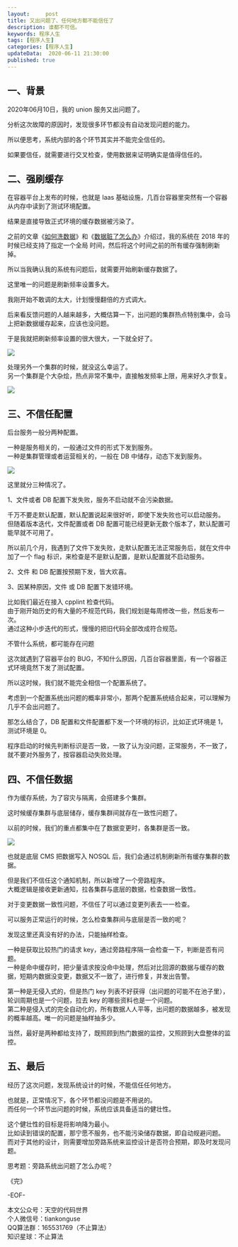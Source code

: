 ```yaml
---   
layout:     post  
title: 又出问题了、任何地方都不能信任了  
description: 谁都不可信。    
keywords: 程序人生  
tags: [程序人生]    
categories: [程序人生]  
updateData:  2020-06-11 21:30:00  
published: true  
---  
```



## 一、背景  


2020年06月10日，我的 union 服务又出问题了。  


分析这次故障的原因时，发现很多环节都没有自动发现问题的能力。  


所以便思考，系统内部的各个环节其实并不能完全信任的。  


如果要信任，就需要进行交叉检查，使用数据来证明确实是值得信任的。  



## 二、强刷缓存  


在容器平台上发布的时候，也就是 Iaas 基础设施，几百台容器里突然有一个容器从内存中读到了测试环境配置。  


结果是直接导致正式环境的缓存数据被污染了。  



之前的文章《[如何洗数据](https://mp.weixin.qq.com/s/JUcXaIGVltkMuzplwleIYA)》和《[数据脏了怎么办](https://mp.weixin.qq.com/s/Blw4yxmIsE51dzzbNcfFbg)》介绍过，我的系统在 2018 年的时候已经支持了指定一个全局 时间，然后将这个时间之前的所有缓存强制刷新掉。  


所以当我确认我的系统有问题后，就需要开始刷新缓存数据了。  


这里唯一的问题是刷新频率设置多大。  


我刚开始不敢调的太大，计划慢慢翻倍的方式调大。  


后来看反馈问题的人越来越多，大概估算一下，出问题的集群热点特别集中，会马上把新数据缓存起来，应该也没问题。  


于是我就把刷新频率设置的很大很大，一下就全好了。  


![](https://res2020.tiankonguse.com/images/2020/06/11/001.png)  



处理另外一个集群的时候，就没这么幸运了。  
另一个集群是个大杂烩，热点非常不集中，直接触发频率上限，用来好久才恢复。  


![](https://res2020.tiankonguse.com/images/2020/06/11/002.png)  


## 三、不信任配置  


后台服务一般分两种配置。  


一种是服务相关的，一般通过文件的形式下发到服务。  
一种是集群管理或者运营相关的，一般在 DB 中储存，动态下发到服务。  



![](https://res2020.tiankonguse.com/images/2020/06/11/003.png)  



这里就分三种情况了。  


1、文件或者 DB 配置下发失败，服务不启动就不会污染数据。    


千万不要走默认配置，默认配置说起来很好听，即使下发失败也可以启动服务。  
但随着版本迭代，文件配置或者 DB 配置可能已经更新无数个版本了，默认配置可能早就不可用了。  


所以前几个月，我遇到了文件下发失败，走默认配置无法正常服务后，就在文件中加了一个 flag 标识，来检查是不是默认配置，是默认配置就不启动服务。  


2、文件 和 DB 配置按预期下发，皆大欢喜。  


3、因某种原因，文件 或 DB 配置下发错环境。  


比如我们最近在接入 cpplint 检查代码。  
由于刚开始历史的有大量的不规范代码，我们规划是每周修改一些，然后发布一次。  
通过这种小步迭代的形式，慢慢的把旧代码全部改成符合规范。  


不管什么系统，都可能存在问题  


这次就遇到了容器平台的 BUG，不知什么原因，几百台容器里面，有一个容器正式环境竟然下发了测试配置。  


所以这时候，我们就不能完全相信一个配置系统了。  


考虑到一个配置系统出问题的概率非常小，那两个配置系统结合起来，可以理解为几乎不会出问题了。  


那怎么结合了，DB 配置和文件配置都下发一个环境的标识，比如正式环境是 1， 测试环境是 0。  


程序启动的时候先判断标识是否一致，一致了认为没问题，正常服务，不一致了，就不要对外服务了，按容器启动失败处理。  


## 四、不信任数据  


作为缓存系统，为了容灾与隔离，会搭建多个集群。  


这时候缓存集群与底层储存，缓存集群间就存在一致性问题了。  


以前的时候，我们的重点都集中在了数据变更时，各集群是否一致。  


![](https://res2020.tiankonguse.com/images/2020/06/11/004.png)  


也就是底层 CMS 把数据写入 NOSQL 后，我们会通过机制刷新所有缓存集群的数据。  


但是我们不信任这个通知机制，所以新增了一个旁路程序。  
大概逻辑是接收更新通知，拉各集群与底层的数据，检查数据一致性。  


对于变更数据一致性问题，不信任了可以通过变更列表去一一检查。  


可以服务正常运行的时候，怎么检查集群间与底层是否一致的呢？  


发现这里还真没有好的办法，只能抽样检查。  


一种是获取比较热门的请求 key，通过旁路程序隔一会检查一下，判断是否有问题。  
一种是命中缓存时，把少量请求按没命中处理，然后对比回源的数据与缓存的数据，短期内数据没变更，数据又不一致了，进行修复，并发出告警。  


第一种是无侵入式的，但是热门 key 列表不好获得（出问题的可能不在池子里），轮训周期也是一个问题，拉去 key 的哪些资料也是一个问题。  
第二种是侵入式的完全自动化的，所有数据人人平等，出问题的数据越多，被发现的概率越高。唯一的问题是抽样抽多少。  


当然，最好是两种都给支持了，既照顾到热门数据的监控，又照顾到大盘整体的监控。  


## 五、最后  


经历了这次问题，发现系统设计的时候，不能信任任何地方。  


也就是，正常情况下，各个环节都没问题是不用说的。  
而任何一个环节出问题的时候，系统应该具备适当的健壮性。  


这个健壮性的目标是将影响降为最小。  
比如读到错误的配置，那宁愿不服务，也不能污染储存数据，即自动规避问题。  
而对于其他的设计，则需要增加旁路系统来监控设计是否符合预期，即及时发现问题。  



思考题：旁路系统出问题了怎么办呢？  


《完》  


-EOF-  



本文公众号：天空的代码世界  
个人微信号：tiankonguse  
QQ算法群：165531769（不止算法）  
知识星球：不止算法  

